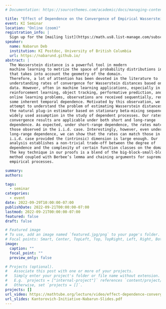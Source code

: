 ```yaml
---
# Documentation: https://sourcethemes.com/academic/docs/managing-content/

title: "Effect of Dependence on the Convergence of Empirical Wasserstein Distance"
event: KI Seminar
location: "Online (zoom)"
registration_info: |
  Sign up for the [mailing list](https://math.us8.list-manage.com/subscribe/post?u=c9cc3beec9fa57d7299ac161c&id=845fe9abdc) to receive the connection details
speaker:
  name: Nabarun Deb
  institution: KI Postdoc, University of British Columbia
  url: https://nabarund.github.io/
abstract: |
  The Wasserstein distance is a powerful tool in modern
  machine learning to metrize the space of probability distributions in a way
  that takes into account the geometry of the domain.
  Therefore, a lot of attention has been devoted in the literature to
  understanding rates of convergence for Wasserstein distances based on i.i.d
  data. However, often in machine learning applications, especially in
  reinforcement learning, object tracking, performative prediction, and other
  online learning problems, observations are received sequentially, rendering
  some inherent temporal dependence. Motivated by this observation, we
  attempt to understand the problem of estimating Wasserstein distances using
  the natural plug-in estimator based on stationary beta-mixing sequences, a
  widely used assumption in the study of dependent processes. Our rates of
  convergence results are applicable under both short and long-range
  dependence. As expected, under short-range dependence, the rates match
  those observed in the i.i.d. case. Interestingly, however, even under
  long-range dependence, we can show that the rates can match those in the
  i.i.d. case provided the (intrinsic) dimension is large enough. Our
  analysis establishes a non-trivial trade-off between the degree of
  dependence and the complexity of certain function classes on the domain.
  The key technique in our proofs is a blend of the big-block-small-block
  method coupled with Berbee’s lemma and chaining arguments for suprema of
  empirical processes.

summary:
authors:

tags:
  - seminar
categories:
  - event
date: 2022-09-29T10:00:00-07:00
publishDate: 2022-09-21T00:00:00-07:00
lastmod: 2022-09-21T00:00:00-07:00
featured: false
draft: false

# Featured image
# To use, add an image named `featured.jpg/png` to your page's folder.
# Focal points: Smart, Center, TopLeft, Top, TopRight, Left, Right, BottomLeft, Bottom, BottomRight.
image:
  caption: ""
  focal_point: ""
  preview_only: false

# Projects (optional).
#   Associate this post with one or more of your projects.
#   Simply enter your project's folder or file name without extension.
#   E.g. `projects = ["internal-project"]` references `content/project/deep-learning/index.md`.
#   Otherwise, set `projects = []`.
projects: []
url_video: https://mathtube.org/lecture/video/effect-dependence-convergence-empirical-wasserstein-distance
url_slides: Kantorovich-Initiative-Nabarun-Slides.pdf
---
```

